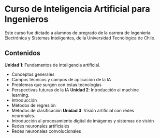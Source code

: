 # Curso de Inteligencia Artificial para Ingenieros

Este curso fue dictado a alumnos de pregrado de la carrera de Ingeniería Electrónica y Sistemas Inteligentes, de la Universidad Tecnológica de Chile.

## Contenidos
**Unidad 1**: Fundamentos de inteligencia artificial.
- Conceptos generales
- Campos técnicos y campos de aplicación de la IA
- Problemas que surgen con estas tecnologías
- Perspectivas futuras de la IA
**Unidad 2**: Introducción al machine learning.
- Introducción
- Métodos de regresión
- Métodos de clasificación
**Unidad 3**: Visión artificial con redes neuronales.
- Introducción al procesamiento digital de imágenes y sistemas de visión
- Redes neuronales artificiales
- Redes neuronales convolucionales
  

